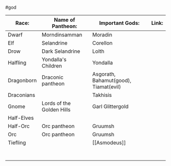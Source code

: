 #god

| Race:      | Name of Pantheon:         | Important Gods:                       | Link:                                                                 |
| ---------- | ------------------------- | ------------------------------------- | --------------------------------------------------------------------- |
| Dwarf      | Morndinsamman             | Moradin                               | [](https://forgottenrealms.fandom.com/wiki/Morndinsamman)             |
| Elf        | Selandrine                | Corellon                              | [](https://forgottenrealms.fandom.com/wiki/Seldarine)                 |
| Drow       | Dark Selandrine           | Lolth                                 | [](https://forgottenrealms.fandom.com/wiki/Dark_Seldarine)            |
| Halfling   | Yondalla's Children       | Yondalla                              | [](https://forgottenrealms.fandom.com/wiki/Yondalla%27s_Children)     |
| Dragonborn | Draconic pantheon         | Asgorath, Bahamut(good), Tiamat(evil) | [](https://forgottenrealms.fandom.com/wiki/Draconic_pantheon)         |
| Draconians |                           | Takhisis                              | [](https://dragonlance.fandom.com/wiki/Takhisis)                      |
| Gnome      | Lords of the Golden Hills | Garl Glittergold                      | [](https://forgottenrealms.fandom.com/wiki/Lords_of_the_Golden_Hills) |
| Half-Elves |                           |                                       | []()                                                                  |
| Half-Orc   | Orc pantheon              | Gruumsh                               | [](https://forgottenrealms.fandom.com/wiki/Orc_pantheon)              |
| Orc        | Orc pantheon              | Gruumsh                               | []()                                                                  |
| Tiefling   |                           | [[Asmodeus]]                          | []()                                                                  |
|            |                           |                                       | []()                                                                  |
|            |                           |                                       | []()                                                                  |
|            |                           |                                       | []()                                                                  |
|            |                           |                                       | []()                                                                  |
|            |                           |                                       | []()                                                                  |
|            |                           |                                       | []()                                                                  |
|            |                           |                                       | []()                                                                  |

